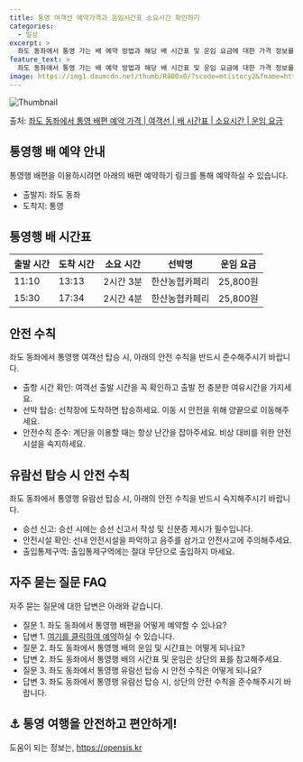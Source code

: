 ```yaml
---
title: 통영 여객선 예약가격과 운임시간표 소요시간 확인하기
categories:
  - 일상
excerpt: >
  좌도 동좌에서 통영 가는 배 예약 방법과 해당 배 시간표 및 운임 요금에 대한 가격 정보를 안내 드리겠습니다. 안전하고 재밋는 통영행 여행을 위해 아래 정보 참고하시기 바랍니다. 통영행 배편 예약하기 👈 클릭좌도 동좌에서 통영행 배 시간표출발 시간도착 시간소요 시간선박명요금11:1013:132시간 3분한산농협카페리25,800원15:3017:342시간 4분한산농협카페리25,800원통영행 배편 예약하기 👈 클릭좌도 동좌에서 통영행 여객선 탑승 시 이용수칙여행을 더 안전하고 즐겁게 즐기기 위한 여객선 탑승 시 유의해야 할 사항들입니다. 1. 출항 시간 확인 여객선 출발 시간을 반드시 확인해주세요. 시간이 가까워질수록 혼잡해지므로 출발 전 충분한 여유시간을 가지세요. 2. 선박 탑승 선착장에 도착하면 차와 사람..
feature_text: >
  좌도 동좌에서 통영 가는 배 예약 방법과 해당 배 시간표 및 운임 요금에 대한 가격 정보를 안내 드리겠습니다. 안전하고 재밋는 통영행 여행을 위해 아래 정보 참고하시기 바랍니다. 통영행 배편 예약하기 👈 클릭좌도 동좌에서 통영행 배 시간표출발 시간도착 시간소요 시간선박명요금11:1013:132시간 3분한산농협카페리25,800원15:3017:342시간 4분한산농협카페리25,800원통영행 배편 예약하기 👈 클릭좌도 동좌에서 통영행 여객선 탑승 시 이용수칙여행을 더 안전하고 즐겁게 즐기기 위한 여객선 탑승 시 유의해야 할 사항들입니다. 1. 출항 시간 확인 여객선 출발 시간을 반드시 확인해주세요. 시간이 가까워질수록 혼잡해지므로 출발 전 충분한 여유시간을 가지세요. 2. 선박 탑승 선착장에 도착하면 차와 사람..
image: https://img1.daumcdn.net/thumb/R800x0/?scode=mtistory2&fname=https%3A%2F%2Fblog.kakaocdn.net%2Fdn%2FqkadX%2FbtsHDcRqZRT%2Fsch2bqs4HReHkwstj9XiJk%2Fimg.webp
---
```


![Thumbnail](https://img1.daumcdn.net/thumb/R800x0/?scode=mtistory2&fname=https%3A%2F%2Fblog.kakaocdn.net%2Fdn%2FqkadX%2FbtsHDcRqZRT%2Fsch2bqs4HReHkwstj9XiJk%2Fimg.webp)

<p>출처: <a href="https://opensis.kr/entry/%EC%A2%8C%EB%8F%84-%EB%8F%99%EC%A2%8C%EC%97%90%EC%84%9C-%ED%86%B5%EC%98%81-%EB%B0%B0%ED%8E%B8-%EC%98%88%EC%95%BD-%EA%B0%80%EA%B2%A9-%EC%97%AC%EA%B0%9D%EC%84%A0-%EB%B0%B0-%EC%8B%9C%EA%B0%84%ED%91%9C-%EC%86%8C%EC%9A%94%EC%8B%9C%EA%B0%84-%EC%9A%B4%EC%9E%84-%EC%9A%94%EA%B8%88" rel="dofollow">좌도 동좌에서 통영 배편 예약 가격 | 여객선 | 배 시간표 | 소요시간 | 운임 요금</a> </p>

## 통영행 배 예약 안내



통영행 배편을 이용하시려면 아래의 배편 예약하기 링크를 통해 예약하실 수 있습니다.



  * 출발지: 좌도 동좌
  * 도착지: 통영



## **통영행 배 시간표**

**출발 시간** | **도착 시간** | **소요 시간** | **선박명** | **운임 요금**  
---|---|---|---|---  
11:10 | 13:13 | 2시간 3분 | 한산농협카페리 | 25,800원  
15:30 | 17:34 | 2시간 4분 | 한산농협카페리 | 25,800원  
  


## **안전 수칙**

좌도 동좌에서 통영행 여객선 탑승 시, 아래의 안전 수칙을 반드시 준수해주시기 바랍니다.

  * 출항 시간 확인: 여객선 출발 시간을 꼭 확인하고 출발 전 충분한 여유시간을 가지세요.
  * 선박 탑승: 선착장에 도착하면 탑승하세요. 이동 시 안전을 위해 양끝으로 이동해주세요.
  * 안전수칙 준수: 계단을 이용할 때는 항상 난간을 잡아주세요. 비상 대비를 위한 안전시설을 숙지하세요.



## **유람선 탑승 시 안전 수칙**

좌도 동좌에서 통영행 유람선 탑승 시, 아래의 안전 수칙을 반드시 숙지해주시기 바랍니다.

  * 승선 신고: 승선 시에는 승선 신고서 작성 및 신분증 제시가 필수입니다.
  * 안전시설 확인: 선내 안전시설을 파악하고 음주를 삼가고 안전사고에 주의해주세요.
  * 출입통제구역: 출입통제구역에는 절대 무단으로 출입하지 마세요.



## **자주 묻는 질문 FAQ**

자주 묻는 질문에 대한 답변은 아래와 같습니다.

  * 질문 1. 좌도 동좌에서 통영행 배편을 어떻게 예약할 수 있나요?
  * 답변 1. [여기를 클릭하여 예약](예약링크)하실 수 있습니다.
  * 질문 2. 좌도 동좌에서 통영행 배의 운임 및 시간표는 어떻게 되나요?
  * 답변 2. 좌도 동좌에서 통영행 배의 시간표 및 운임은 상단의 표를 참고해주세요.
  * 질문 3. 좌도 동좌에서 통영행 유람선 탑승 시 안전 수칙은 어떻게 되나요?
  * 답변 3. 좌도 동좌에서 통영행 유람선 탑승 시, 상단의 안전 수칙을 준수해주시기 바랍니다.





## ⚓️ 통영 여행을 안전하고 편안하게!

 

도움이 되는 정보는, <a href="https://opensis.kr" rel="dofollow">https://opensis.kr</a>


